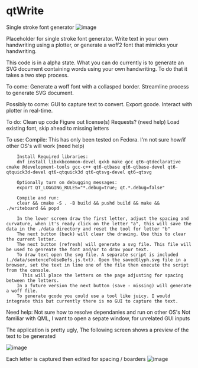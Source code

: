 # qtWrite
Single stroke font generator
![image](https://github.com/asdf23/qtWrite/assets/4165735/1320c4b3-29e8-4851-9ed5-810d3c72feb4)


Placeholder for single stroke font generator.
Write text in your own handwriting using a plotter, or generate a woff2 font that mimicks your handwriting.

This code is in a alpha state. What you can do currently is to generate an SVG document containing words using your own handwriting. To do that it takes a two step process.

To come:
Generate a woff font with a collasped border. 
Streamline process to generate SVG document.

Possibly to come:
GUI to capture text to convert.
Export gcode.
Interact with plotter in real-time.

To do:
Clean up code
Figure out license(s)
Requests? (need help)
Load existing font, skip ahead to missing letters

To use:
	Compile:
		This has only been tested on Fedora. I'm not sure how/if other OS's will work (need help)
		
		Install Required libraries:
		dnf install libxkbcommon-devel qxkb make gcc qt6-qtdeclarative cmake @development-tools gcc-c++ qt6-qtbase qt6-qtbase-devel qt6-qtquick3d-devel qt6-qtquick3d qt6-qtsvg-devel qt6-qtsvg
		
		Optionally turn on debugging messages:
		export QT_LOGGING_RULES="*.debug=true; qt.*.debug=false"
		
		Compile and run:
		clear && cmake -S . -B build && pushd build && make && ./writeboard && popd
		
		In the lower screen draw the first letter, adjust the spacing and curvature, when it's ready click on the letter "a", this will save the data in the ./data directory and reset the tool for letter "b"
		The next button (back) will clear the drawing. Use this to clear the current letter.
		The next button (refresh) will generate a svg file. This file will be used to genreate the font and/or to draw your text.
		To draw text open the svg file. A separate script is included (./data/sentenceToUseDefs.js.txt). Open the savedGlyph.svg file in a browser, set the text in line one of the file then execute the script from the console. 
  		  This will place the letters on the page adjusting for spacing between the letters.
		In a future version the next button (save - missing) will generate a woff file.
		To generate gcode you could use a tool like juicy. I would integrate this but currently there is no GUI to capture the text.
		
Need help:
Not sure how to resolve dependanies and run on other OS's
Not familiar with QML, I want to open a sepate window, for unrelated GUI inputs

The application is pretty ugly, The following screen shows a preview of the text to be generated

![image](https://github.com/asdf23/qtWrite/assets/4165735/0a34775a-3fff-42be-9c08-fc2b86920a83)

Each letter is captured then edited for spacing / boarders
![image](https://github.com/asdf23/qtWrite/assets/4165735/2014b5cd-911c-4e3d-9e69-3a52e8ccc352)
